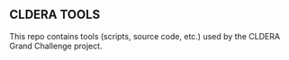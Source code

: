 ## CLDERA TOOLS

This repo contains tools (scripts, source code, etc.) used by the CLDERA Grand Challenge project.
